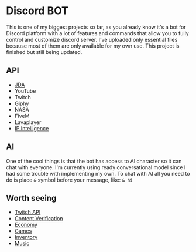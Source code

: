 # Discord BOT
This is one of my biggest projects so far, as you already know it's a bot for Discord platform with a lot of features and commands that allow you to fully control and customize discord server. I've uploaded only essential files because most of them are only available for my own use. This project is finished but still being updated.

## API
* [JDA](https://github.com/DV8FromTheWorld/JDA)
* YouTube
* Twitch
* Giphy
* NASA
* FiveM
* Lavaplayer
* [IP Intelligence](http://getipintel.net/)
## AI
One of the cool things is that the bot has access to AI character so it can chat with everyone. I'm currently using ready conversational model since I had some trouble with implementing my own. To chat with AI all you need to do is place `&` symbol before your message, like: `& hi`
## Worth seeing
* [Twitch API](https://github.com/wherearethehoneyberries/discord-bot/blob/main/src/main/java/API/Twitch.java)
* [Content Verification](https://github.com/wherearethehoneyberries/discord-bot/blob/main/src/main/java/Admin/ContentVerification.java)
* [Economy](https://github.com/wherearethehoneyberries/discord-bot/tree/main/src/main/java/Economy)
* [Games](https://github.com/wherearethehoneyberries/discord-bot/tree/main/src/main/java/Games)
* [Inventory](https://github.com/wherearethehoneyberries/discord-bot/tree/main/src/main/java/Inventory)
* [Music](https://github.com/wherearethehoneyberries/discord-bot/tree/main/src/main/java/Music)
